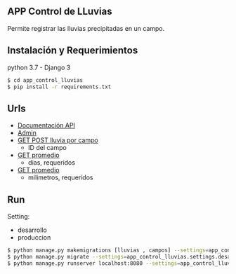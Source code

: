 ## APP Control de LLuvias

Permite registrar las lluvias precipitadas en un campo.

## Instalación y Requerimientos

python 3.7 - Django 3
```sh
$ cd app_control_lluvias
$ pip install -r requirements.txt
```

## Urls
* [Documentación API](http://localhost:8080/docs/)
* [Admin](http://localhost:8080/admin/)
* [GET POST lluvia por campo](http://localhost:8080/lluvia/api/v1/crear_lluvia_campo/2)
    * ID del campo
* [GET promedio](http://localhost:8080/lluvia/api/v1/promedio?dias=1)
    * dias, requeridos
* [GET promedio](http://localhost:8080/lluvia/api/v1/promedio?dias=1)
    * milimetros, requeridos

## Run

Setting:
* desarrollo
* produccion


```sh
$ python manage.py makemigrations [lluvias , campos] --settings=app_control_lluvias.settings.desarrollo
$ python manage.py migrate --settings=app_control_lluvias.settings.desarrollo
$ python manage.py runserver localhost:8080 --settings=app_control_lluvias.settings.desarrollo
```





